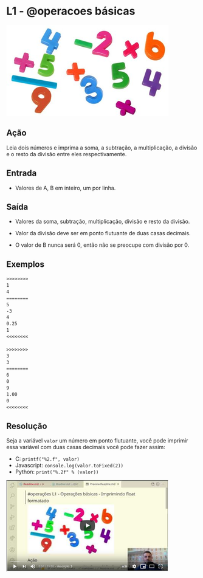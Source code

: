 # L1 - @operacoes básicas

![_](cover.jpg)

## Ação

Leia dois números e imprima a soma, a subtração, a multiplicação, a divisão e o resto da divisão entre eles respectivamente.

## Entrada

- Valores de A, B em inteiro, um por linha.

## Saída

- Valores da soma, subtração, multiplicação, divisão e resto da divisão.

- Valor da divisão deve ser em ponto flutuante de duas casas decimais.
- O valor de B nunca será 0, então não se preocupe com divisão por 0.

## Exemplos

``` txt
>>>>>>>>
1
4
========
5
-3
4
0.25
1
<<<<<<<<

>>>>>>>>
3
3
========
6
0
9
1.00
0
<<<<<<<<
```

## Resolução

Seja a variável `valor` um número em ponto flutuante, você pode imprimir essa variável com duas casas decimais você pode fazer assim:

- C: `printf("%2.f", valor)`
- Javascript: `console.log(valor.toFixed(2))`
- Python: `print("%.2f" % (valor))`

[![_](video.png)](https://youtu.be/XbjHzCULmEI)
